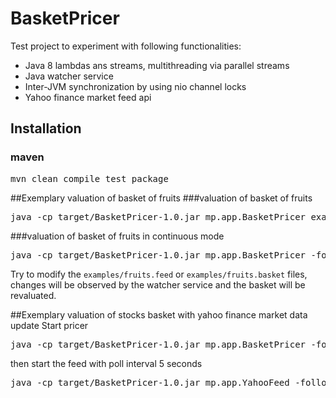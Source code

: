 BasketPricer
============

Test project to experiment with following functionalities:
* Java 8 lambdas ans streams, multithreading via parallel streams
* Java watcher service
* Inter-JVM synchronization by using nio channel locks
* Yahoo finance market feed api

## Installation
### maven
<pre>mvn clean compile test package</pre>

##Exemplary valuation of basket of fruits
###valuation of basket of fruits
<pre>java -cp target/BasketPricer-1.0.jar mp.app.BasketPricer examples/fruits</pre>

###valuation of basket of fruits in continuous mode
<pre>java -cp target/BasketPricer-1.0.jar mp.app.BasketPricer -follow examples/fruits</pre>
Try to modify the `examples/fruits.feed` or `examples/fruits.basket` files, changes will be observed by the watcher service and the basket will be revaluated.

##Exemplary valuation of stocks basket with yahoo finance market data update 
Start pricer
<pre>java -cp target/BasketPricer-1.0.jar mp.app.BasketPricer -follow examples/tech</pre>
then start the feed with poll interval 5 seconds
<pre>java -cp target/BasketPricer-1.0.jar mp.app.YahooFeed -follow -delay 5 examples/tech</pre>
